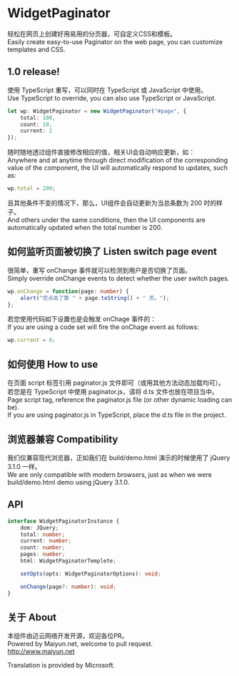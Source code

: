 # WidgetPaginator
轻松在网页上创建好用易用的分页器，可自定义CSS和模板。  
Easily create easy-to-use Paginator on the web page, you can customize templates and CSS.  

## 1.0 release!
使用 TypeScript 重写，可以同时在 TypeScript 或 JavaScript 中使用。  
Use TypeScript to override, you can also use TypeScript or JavaScript.  

```typescript
let wp: WidgetPaginator = new WidgetPaginator("#page", {
    total: 100,
    count: 10,
    current: 2
});
```

随时随地透过组件直接修改相应的值，相关UI会自动响应更新，如：  
Anywhere and at anytime through direct modification of the corresponding value of the component, the UI will automatically respond to updates, such as:  

```typescript
wp.total = 200;
```

且其他条件不变的情况下，那么，UI组件会自动更新为当总条数为 200 时的样子。  
And others under the same conditions, then the UI components are automatically updated when the total number is 200.  

## 如何监听页面被切换了 Listen switch page event
很简单，重写 onChange 事件就可以检测到用户是否切换了页面。  
Simply override onChange events to detect whether the user switch pages.  

```typescript
wp.onChange = function(page: number) {
    alert("您点击了第 " + page.toString() + " 页。");
};
```

若您使用代码如下设置也是会触发 onChage 事件的：  
If you are using a code set will fire the onChage event as follows:  

```typescript
wp.current = 6;
```

## 如何使用 How to use
在页面 script 标签引用 paginator.js 文件即可（或用其他方法动态加载均可）。  
若您是在 TypeScript 中使用 paginator.js，请将 d.ts 文件也放在项目当中。  
Page script tag, reference the paginator.js file (or other dynamic loading can be).  
If you are using paginator.js in TypeScript, place the d.ts file in the project.  

## 浏览器兼容 Compatibility
我们仅兼容现代浏览器，正如我们在 build/demo.html 演示的时候使用了 jQuery 3.1.0 一样。  
We are only compatible with modern browsers, just as when we were build/demo.html demo using jQuery 3.1.0.  

## API

```typescript
interface WidgetPaginatorInstance {
    dom: JQuery;
    total: number;
    current: number;
    count: number;
    pages: number;
    html: WidgetPaginatorTemplete;

    setOpts(opts: WidgetPaginatorOptions): void;

    onChange(page?: number): void;
}
```

## 关于 About
本组件由迈云网络开发开源，欢迎各位PR。  
Powered by Maiyun.net, welcome to pull request.  
http://www.maiyun.net  
  
Translation is provided by Microsoft.